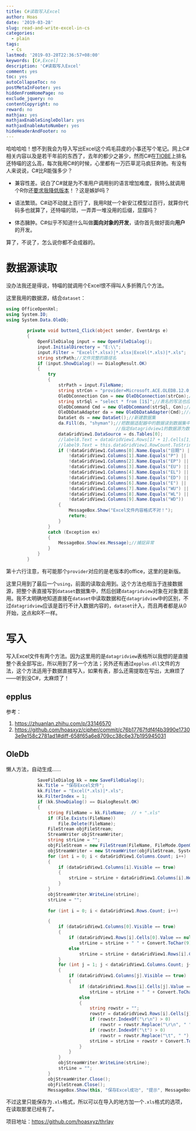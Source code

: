 ```yaml
---
title: C#读取写入Excel
author: Hoas
date: '2019-03-28'
slug: read-and-write-excel-in-cs
categories:
  - plain
tags:
  - Cs
lastmod: '2019-03-28T22:36:57+08:00'
keywords: [C#,Excel]
description: 'C#读取写入Excel'
comment: yes
toc: yes
autoCollapseToc: no
postMetaInFooter: yes
hiddenFromHomePage: no
exclude_jquery: no
contentCopyright: no
reward: no
mathjax: yes
mathjaxEnableSingleDollar: yes
mathjaxEnableAutoNumber: yes
hideHeaderAndFooter: no
---
```


哈哈哈哈！想不到我会为导入写出Excel这个鸡毛蒜皮的小事还写个笔记。网上C#相关内容以及是若干年前的东西了，去年的都少之甚少，然而C#在[TIOBE](https://hellogithub.com/report/tiobe/)上排名还特喵的这么高，每次我用C#的时候，心里都有一万匹草泥马疯狂奔驰。有没有人来说说，C#比R能强多少？

- 兼容性差。说白了C#就是为不准用户调用别的语言增加难度，我特么就调用个R你还[要求我降低版本](https://hoas.xyz/post/using-r-in-cs)！？这是嫉妒吗？

- 语法繁琐。C#动不动就上百行了，我用R就一个新安江模型过百行，就算你代码多也就算了，还特喵的琐，一弄弄一堆没用的后缀，显摆吗？

- 体态臃肿。C#似乎不知道什么叫做**面向对象的开发**，请你首先做好面向**用户**的开发。

算了，不说了，怎么说你都不会成器的。

<!--more-->

# 数据源读取

没办法我还是得说，特喵的就调用个Excel恨不得叫人多折腾几个方法。

这里我用的数据源，结合`dataset`：

```cs
using OfficeOpenXml;
using System.IO;
using System.Data.OleDb;
        
        private void button1_Click(object sender, EventArgs e)
        {
            OpenFileDialog input = new OpenFileDialog();
            input.InitialDirectory = "E:\\";
            input.Filter = "Excel(*.xlsx)|*.xlsx|Excel(*.xls)|*.xls";
            string strPath;//文件完整的路径名
            if (input.ShowDialog() == DialogResult.OK)
            {
                try
                {
                    strPath = input.FileName;
                    string strCon = "provider=Microsoft.ACE.OLEDB.12.0;data source=" + strPath + ";extended properties=excel 8.0";//关键是红色区域
                    OleDbConnection Con = new OleDbConnection(strCon);//建立连接
                    string strSql = "select * from [1$]";//表名的写法也应注意不同，对应的excel表为sheet1，在这里要在其后加美元符号$，并用中括号
                    OleDbCommand Cmd = new OleDbCommand(strSql, Con);//建立要执行的命令
                    OleDbDataAdapter da = new OleDbDataAdapter(Cmd);//建立数据适配器
                    DataSet ds = new DataSet();//新建数据集
                    da.Fill(ds, "shyman");//把数据适配器中的数据读到数据集中的一个表中（此处表名为shyman，可以任取表名）
                                          //指定datagridview1的数据源为数据集ds的第一张表（也就是shyman表），也可以写ds.Table["shyman"]
                    dataGridView1.DataSource = ds.Tables[0];
                    //label8.Text = dataGridView1.Rows[17 + 1].Cells[1].Value.ToString();
                    //label9.Text = this.dataGridView1.RowCount.ToString();
                    if (!dataGridView1.Columns[0].Name.Equals("日期") ||
                        !dataGridView1.Columns[1].Name.Equals("P") ||
                        !dataGridView1.Columns[2].Name.Equals("EP") ||
                        !dataGridView1.Columns[3].Name.Equals("EU") ||
                        !dataGridView1.Columns[4].Name.Equals("EL") ||
                        !dataGridView1.Columns[5].Name.Equals("ED") ||
                        !dataGridView1.Columns[6].Name.Equals("E") ||
                        !dataGridView1.Columns[7].Name.Equals("WU") ||
                        !dataGridView1.Columns[8].Name.Equals("WL") ||
                        !dataGridView1.Columns[9].Name.Equals("WD"))
                    {
                        MessageBox.Show("Excel文件内容格式不对！");
                        return;
                    }
                }
                catch (Exception ex)
                {
                    MessageBox.Show(ex.Message);//捕捉异常
                }
            }
        }

```

第十六行注意，有可能那个`provider`对应的是老版本的office，这里的是新版。

这里只用到了最后一个`using`，前面的读取会用到。这个方法也相当于连接数据源，把整个表直接写到`dataset`数据集中，然后创建`datagridview`对象在对象里面用。我不太明确地知道直接在`dataset`中读取数据和在`datagridview`中的区别，不过`datagridview`应该是首行不计入数据内容的，`dataset`计入，而且两者都是从0开始，这点和R不一样。

# 写入

写入Excel文件有两个方法。因为这里用的是`datagridview`表格所以我想的是直接整个表全部写出，所以用到了另一个方法；另外还有通过`epplus.dll`文件的方法，这个方法适用于数据直接写入，如果有表，那么还需提取在写出，太麻烦了——听到没C#，太麻烦了！

## epplus

参考：

1. https://zhuanlan.zhihu.com/p/33146570
2. https://github.com/hoasxyz/cipher/commit/c76b17767fdf4f4b3990e17303e9e158c2781ad1#diff-658f65a6e8709cc38c6e37b195945031

## OleDb

懒人方法，自动生成……

```cs
            SaveFileDialog kk = new SaveFileDialog();
            kk.Title = "保存Excel文件";
            kk.Filter = "Excel(*.xls)|*.xls";
            kk.FilterIndex = 1;
            if (kk.ShowDialog() == DialogResult.OK)
            {
                string FileName = kk.FileName;  // + ".xls"
                if (File.Exists(FileName))
                    File.Delete(FileName);
                FileStream objFileStream;
                StreamWriter objStreamWriter;
                string strLine = "";
                objFileStream = new FileStream(FileName, FileMode.OpenOrCreate, FileAccess.Write);
                objStreamWriter = new StreamWriter(objFileStream, System.Text.Encoding.Unicode);
                for (int i = 0; i < dataGridView1.Columns.Count; i++)
                {
                    if (dataGridView1.Columns[i].Visible == true)
                    {
                        strLine = strLine + dataGridView1.Columns[i].HeaderText.ToString() + Convert.ToChar(9);
                    }
                }
                objStreamWriter.WriteLine(strLine);
                strLine = "";
                
                for (int i = 0; i < dataGridView1.Rows.Count; i++)

                {
                    if (dataGridView1.Columns[0].Visible == true)
                    {
                        if (dataGridView1.Rows[i].Cells[0].Value == null)
                            strLine = strLine + " " + Convert.ToChar(9);
                        else
                            strLine = strLine + dataGridView1.Rows[i].Cells[0].Value.ToString() + Convert.ToChar(9);
                    }
                    for (int j = 1; j < dataGridView1.Columns.Count; j++)
                    {
                        if (dataGridView1.Columns[j].Visible == true)
                        {
                            if (dataGridView1.Rows[i].Cells[j].Value == null)
                                strLine = strLine + " " + Convert.ToChar(9);
                            else
                            {
                                string rowstr = "";
                                rowstr = dataGridView1.Rows[i].Cells[j].Value.ToString();
                                if (rowstr.IndexOf("\r\n") > 0)
                                    rowstr = rowstr.Replace("\r\n", " ");
                                if (rowstr.IndexOf("\t") > 0)
                                    rowstr = rowstr.Replace("\t", " ");
                                strLine = strLine + rowstr + Convert.ToChar(9);
                            }
                        }
                    }
                    objStreamWriter.WriteLine(strLine);
                    strLine = "";
                }
                objStreamWriter.Close();
                objFileStream.Close();
                MessageBox.Show(this, "保存Excel成功", "提示", MessageBoxButtons.OK, MessageBoxIcon.Information);

```

不过这里只能保存为`.xls`格式，所以可以在导入的地方加一个`.xls`格式的选项，在读取那里已经有了。

项目地址：https://github.com/hoasxyz/thrlay

